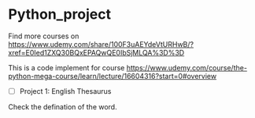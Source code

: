 # Python_project
Find more courses on https://www.udemy.com/share/100F3uAEYdeVtURHwB/?xref=E0Ied1ZXQ30BQxEPAQwQE0IbSjMLQA%3D%3D

This is a code implement for course https://www.udemy.com/course/the-python-mega-course/learn/lecture/16604316?start=0#overview
- [ ] Project 1: English Thesaurus 

Check the defination of the word.
